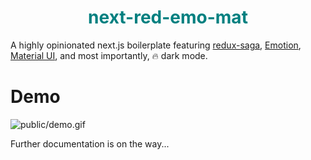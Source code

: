 <p>
  <h1 align="center" style="color: #008080">next-red-emo-mat</h1>
</p>

A highly opinionated next.js boilerplate featuring [redux-saga](https://redux-saga.js.org/), [Emotion](https://emotion.sh/), [Material UI](https://material-ui.com/), and most importantly, 🔥 dark mode.

# Demo

![public/demo.gif](public/demo.gif)

Further documentation is on the way...

